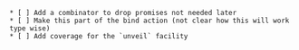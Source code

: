 	* [ ] Add a combinator to drop promises not needed later
	* [ ] Make this part of the bind action (not clear how this will work type wise)
	* [ ] Add coverage for the `unveil` facility
